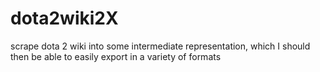 # dota2wiki2X
scrape dota 2 wiki into some intermediate representation, which I should then be able to easily export in a variety of formats
